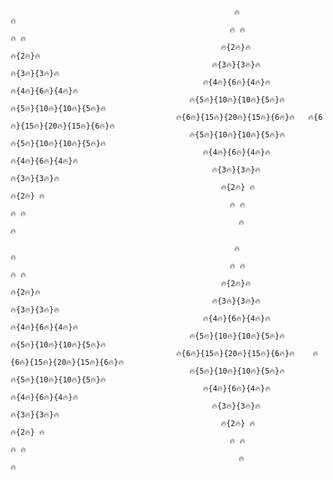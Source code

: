                                                       🔥                                🔥
                                                     🔥 🔥                             🔥 🔥
                                                   🔥{2🔥}🔥                         🔥{2🔥}🔥
                                                 🔥{3🔥}{3🔥}🔥                    🔥{3🔥}{3🔥}🔥
                                               🔥{4🔥}{6🔥}{4🔥}🔥               🔥{4🔥}{6🔥}{4🔥}🔥
                                            🔥{5🔥}{10🔥}{10🔥}{5🔥}🔥         🔥{5🔥}{10🔥}{10🔥}{5🔥}🔥
                                         🔥{6🔥}{15🔥}{20🔥}{15🔥}{6🔥}🔥   🔥{6🔥}{15🔥}{20🔥}{15🔥}{6🔥}🔥
                                            🔥{5🔥}{10🔥}{10🔥}{5🔥}🔥         🔥{5🔥}{10🔥}{10🔥}{5🔥}🔥
                                               🔥{4🔥}{6🔥}{4🔥}🔥                🔥{4🔥}{6🔥}{4🔥}🔥
                                                 🔥{3🔥}{3🔥}🔥                     🔥{3🔥}{3🔥}🔥      
                                                   🔥{2🔥} 🔥                         🔥{2🔥} 🔥
                                                     🔥 🔥                              🔥 🔥
                                                       🔥                                🔥
                                                       
                                                      🔥                                🔥
                                                     🔥 🔥                             🔥 🔥
                                                   🔥{2🔥}🔥                         🔥{2🔥}🔥
                                                 🔥{3🔥}{3🔥}🔥                     🔥{3🔥}{3🔥}🔥
                                               🔥{4🔥}{6🔥}{4🔥}🔥                🔥{4🔥}{6🔥}{4🔥}🔥
                                            🔥{5🔥}{10🔥}{10🔥}{5🔥}🔥         🔥{5🔥}{10🔥}{10🔥}{5🔥}🔥
                                         🔥{6🔥}{15🔥}{20🔥}{15🔥}{6🔥}🔥    🔥{6🔥}{15🔥}{20🔥}{15🔥}{6🔥}🔥
                                            🔥{5🔥}{10🔥}{10🔥}{5🔥}🔥          🔥{5🔥}{10🔥}{10🔥}{5🔥}🔥
                                               🔥{4🔥}{6🔥}{4🔥}🔥                🔥{4🔥}{6🔥}{4🔥}🔥
                                                 🔥{3🔥}{3🔥}🔥                     🔥{3🔥}{3🔥}🔥
                                                   🔥{2🔥} 🔥                         🔥{2🔥} 🔥
                                                     🔥 🔥                              🔥 🔥
                                                       🔥                                🔥
